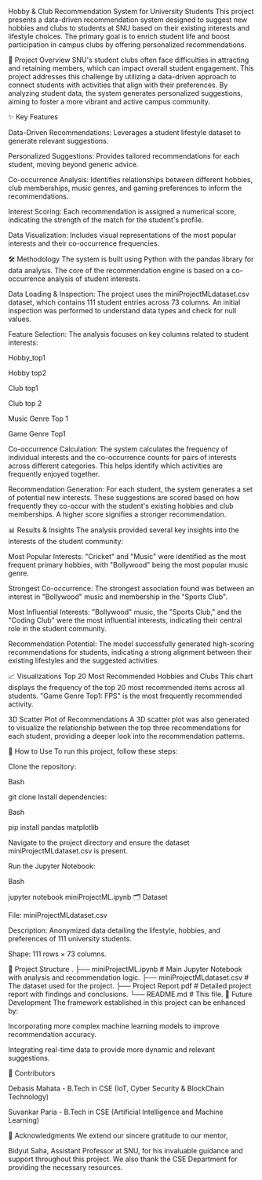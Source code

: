 Hobby & Club Recommendation System for University Students
This project presents a data-driven recommendation system designed to suggest new hobbies and clubs to students at SNU based on their existing interests and lifestyle choices. The primary goal is to enrich student life and boost participation in campus clubs by offering personalized recommendations.



📝 Project Overview
SNU's student clubs often face difficulties in attracting and retaining members, which can impact overall student engagement. This project addresses this challenge by utilizing a data-driven approach to connect students with activities that align with their preferences. By analyzing student data, the system generates personalized suggestions, aiming to foster a more vibrant and active campus community.




✨ Key Features

Data-Driven Recommendations: Leverages a student lifestyle dataset to generate relevant suggestions.




Personalized Suggestions: Provides tailored recommendations for each student, moving beyond generic advice.

Co-occurrence Analysis: Identifies relationships between different hobbies, club memberships, music genres, and gaming preferences to inform the recommendations.


Interest Scoring: Each recommendation is assigned a numerical score, indicating the strength of the match for the student's profile.

Data Visualization: Includes visual representations of the most popular interests and their co-occurrence frequencies.

🛠️ Methodology
The system is built using Python with the pandas library for data analysis. The core of the recommendation engine is based on a co-occurrence analysis of student interests.

Data Loading & Inspection: The project uses the miniProjectMLdataset.csv dataset, which contains 111 student entries across 73 columns. An initial inspection was performed to understand data types and check for null values.


Feature Selection: The analysis focuses on key columns related to student interests:


Hobby_top1 


Hobby top2 


Club top1 


Club top 2 


Music Genre Top 1 


Game Genre Top1 

Co-occurrence Calculation: The system calculates the frequency of individual interests and the co-occurrence counts for pairs of interests across different categories. This helps identify which activities are frequently enjoyed together.

Recommendation Generation: For each student, the system generates a set of potential new interests. These suggestions are scored based on how frequently they co-occur with the student's existing hobbies and club memberships. A higher score signifies a stronger recommendation.

📊 Results & Insights
The analysis provided several key insights into the interests of the student community:


Most Popular Interests: "Cricket" and "Music" were identified as the most frequent primary hobbies, with "Bollywood" being the most popular music genre.


Strongest Co-occurrence: The strongest association found was between an interest in "Bollywood" music and membership in the "Sports Club".


Most Influential Interests: "Bollywood" music, the "Sports Club," and the "Coding Club" were the most influential interests, indicating their central role in the student community.


Recommendation Potential: The model successfully generated high-scoring recommendations for students, indicating a strong alignment between their existing lifestyles and the suggested activities.

📈 Visualizations
Top 20 Most Recommended Hobbies and Clubs
This chart displays the frequency of the top 20 most recommended items across all students. "Game Genre Top1: FPS" is the most frequently recommended activity.




3D Scatter Plot of Recommendations
A 3D scatter plot was also generated to visualize the relationship between the top three recommendations for each student, providing a deeper look into the recommendation patterns.

🚀 How to Use
To run this project, follow these steps:

Clone the repository:

Bash

git clone <repository-url>
Install dependencies:

Bash

pip install pandas matplotlib

Navigate to the project directory and ensure the dataset miniProjectMLdataset.csv is present.

Run the Jupyter Notebook:

Bash

jupyter notebook miniProjectML.ipynb
🗂️ Dataset

File: miniProjectMLdataset.csv 

Description: Anonymized data detailing the lifestyle, hobbies, and preferences of 111 university students.

Shape: 111 rows × 73 columns.

📂 Project Structure
.
├── miniProjectML.ipynb         # Main Jupyter Notebook with analysis and recommendation logic.
├── miniProjectMLdataset.csv    # The dataset used for the project.
├── Project Report.pdf          # Detailed project report with findings and conclusions.
└── README.md                   # This file.
🔮 Future Development
The framework established in this project can be enhanced by:

Incorporating more complex machine learning models to improve recommendation accuracy.

Integrating real-time data to provide more dynamic and relevant suggestions.

👥 Contributors

Debasis Mahata - B.Tech in CSE (IoT, Cyber Security & BlockChain Technology) 



Suvankar Paria - B.Tech in CSE (Artificial Intelligence and Machine Learning) 


🙏 Acknowledgments
We extend our sincere gratitude to our mentor, 

Bidyut Saha, Assistant Professor at SNU, for his invaluable guidance and support throughout this project. We also thank the CSE Department for providing the necessary resources.
